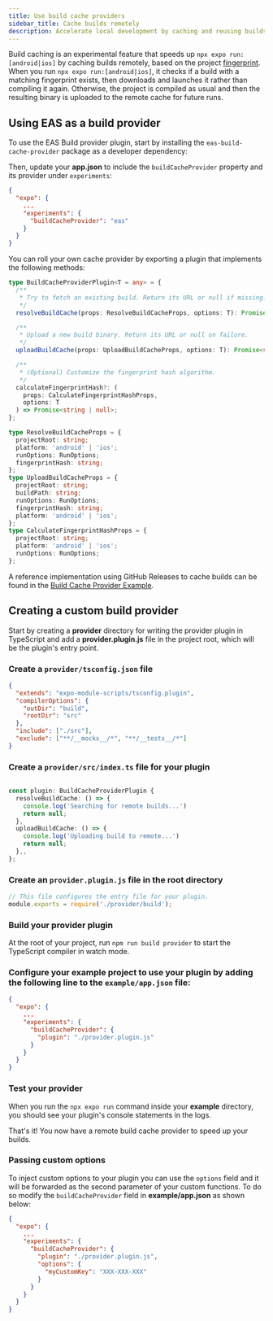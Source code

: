 ```yaml
---
title: Use build cache providers
sidebar_title: Cache builds remotely
description: Accelerate local development by caching and reusing builds from a provider.
---
```


Build caching is an experimental feature that speeds up `npx expo run:[android|ios]` by caching builds remotely, based on the project [fingerprint](/versions/latest/sdk/fingerprint/).
When you run `npx expo run:[android|ios]`, it checks if a build with a matching fingerprint exists, then downloads and launches it rather than compiling it again. Otherwise, the project is compiled as usual and then the resulting binary is uploaded to the remote cache for future runs.

## Using EAS as a build provider

To use the EAS Build provider plugin, start by installing the `eas-build-cache-provider` package as a developer dependency:

Then, update your **app.json** to include the `buildCacheProvider` property and its provider under `experiments`:

```json app.json
{
  "expo": {
    ...
    "experiments": {
      "buildCacheProvider": "eas"
    }
  }
}
```

You can roll your own cache provider by exporting a plugin that implements the following methods:

```ts
type BuildCacheProviderPlugin<T = any> = {
  /**
   * Try to fetch an existing build. Return its URL or null if missing.
   */
  resolveBuildCache(props: ResolveBuildCacheProps, options: T): Promise<string | null>;

  /**
   * Upload a new build binary. Return its URL or null on failure.
   */
  uploadBuildCache(props: UploadBuildCacheProps, options: T): Promise<string | null>;

  /**
   * (Optional) Customize the fingerprint hash algorithm.
   */
  calculateFingerprintHash?: (
    props: CalculateFingerprintHashProps,
    options: T
  ) => Promise<string | null>;
};

type ResolveBuildCacheProps = {
  projectRoot: string;
  platform: 'android' | 'ios';
  runOptions: RunOptions;
  fingerprintHash: string;
};
type UploadBuildCacheProps = {
  projectRoot: string;
  buildPath: string;
  runOptions: RunOptions;
  fingerprintHash: string;
  platform: 'android' | 'ios';
};
type CalculateFingerprintHashProps = {
  projectRoot: string;
  platform: 'android' | 'ios';
  runOptions: RunOptions;
};
```

A reference implementation using GitHub Releases to cache builds can be found in the [Build Cache Provider Example](https://github.com/expo/examples/tree/master/with-github-remote-build-cache-provider).

## Creating a custom build provider

Start by creating a **provider** directory for writing the provider plugin in TypeScript and add a **provider.plugin.js** file in the project root, which will be the plugin's entry point.

### Create a `provider/tsconfig.json` file

```json provider/tsconfig.json
{
  "extends": "expo-module-scripts/tsconfig.plugin",
  "compilerOptions": {
    "outDir": "build",
    "rootDir": "src"
  },
  "include": ["./src"],
  "exclude": ["**/__mocks__/*", "**/__tests__/*"]
}
```

### Create a `provider/src/index.ts` file for your plugin

```ts provider/src/index.ts

const plugin: BuildCacheProviderPlugin {
  resolveBuildCache: () => {
    console.log('Searching for remote builds...')
    return null;
  },
  uploadBuildCache: () => {
    console.log('Uploading build to remote...')
    return null;
  },,
};

```

### Create an `provider.plugin.js` file in the root directory

```js provider.plugin.js
// This file configures the entry file for your plugin.
module.exports = require('./provider/build');
```

### Build your provider plugin

At the root of your project, run `npm run build provider` to start the TypeScript compiler in watch mode.

### Configure your example project to use your plugin by adding the following line to the `example/app.json` file:

```json example/app.json
{
  "expo": {
    ...
    "experiments": {
      "buildCacheProvider": {
        "plugin": "./provider.plugin.js"
      }
    }
  }
}
```

### Test your provider
When you run the `npx expo run` command inside your **example** directory, you should see your plugin's console statements in the logs.

That's it! You now have a remote build cache provider to speed up your builds.

### Passing custom options

To inject custom options to your plugin you can use the `options` field and it will be forwarded as the second parameter of your custom functions. To do so modify the `buildCacheProvider` field in **example/app.json** as shown below:

```json example/app.json
{
  "expo": {
    ...
    "experiments": {
      "buildCacheProvider": {
        "plugin": "./provider.plugin.js",
        "options": {
          "myCustomKey": "XXX-XXX-XXX"
        }
      }
    }
  }
}
```